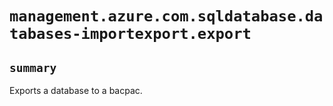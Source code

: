 # `management.azure.com.sqldatabase.databases-importexport.export`

## `summary`
Exports a database to a bacpac.


